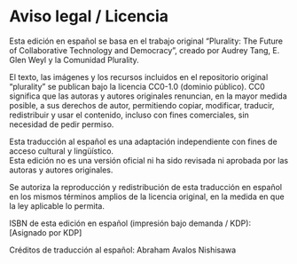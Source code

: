 # Aviso legal / Licencia

Esta edición en español se basa en el trabajo original “Plurality: The Future of Collaborative Technology and Democracy”, creado por Audrey Tang, E. Glen Weyl y la Comunidad Plurality.

El texto, las imágenes y los recursos incluidos en el repositorio original “plurality” se publican bajo la licencia CC0-1.0 (dominio público). CC0 significa que las autoras y autores originales renuncian, en la mayor medida posible, a sus derechos de autor, permitiendo copiar, modificar, traducir, redistribuir y usar el contenido, incluso con fines comerciales, sin necesidad de pedir permiso.

Esta traducción al español es una adaptación independiente con fines de acceso cultural y lingüístico.  
Esta edición no es una versión oficial ni ha sido revisada ni aprobada por las autoras y autores originales.

Se autoriza la reproducción y redistribución de esta traducción en español en los mismos términos amplios de la licencia original, en la medida en que la ley aplicable lo permita.

ISBN de esta edición en español (impresión bajo demanda / KDP): [Asignado por KDP]

Créditos de traducción al español: Abraham Avalos Nishisawa
